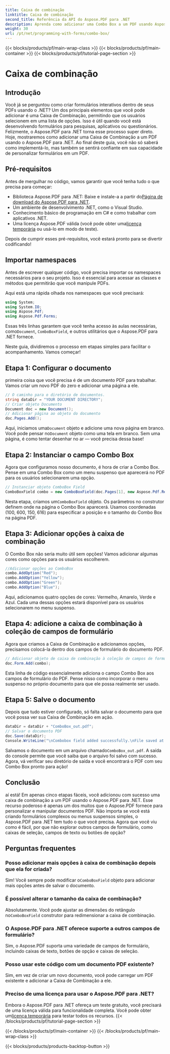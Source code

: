 ```yaml
---
title: Caixa de combinação
linktitle: Caixa de combinação
second_title: Referência da API do Aspose.PDF para .NET
description: Aprenda como adicionar uma Combo Box a um PDF usando Aspose.PDF para .NET. Siga nosso guia passo a passo para criar formulários PDF interativos facilmente.
weight: 30
url: /pt/net/programming-with-forms/combo-box/
---
```


{{< blocks/products/pf/main-wrap-class >}}
{{< blocks/products/pf/main-container >}}
{{< blocks/products/pf/tutorial-page-section >}}

# Caixa de combinação

## Introdução

Você já se perguntou como criar formulários interativos dentro de seus PDFs usando o .NET? Um dos principais elementos que você pode adicionar é uma Caixa de Combinação, permitindo que os usuários selecionem em uma lista de opções. Isso é útil quando você está desenvolvendo formulários para pesquisas, aplicativos ou questionários. Felizmente, o Aspose.PDF para .NET torna esse processo super direto. Hoje, mostraremos como adicionar uma Caixa de Combinação a um PDF usando o Aspose.PDF para .NET. Ao final deste guia, você não só saberá como implementá-lo, mas também se sentirá confiante em sua capacidade de personalizar formulários em um PDF.

## Pré-requisitos

Antes de mergulhar no código, vamos garantir que você tenha tudo o que precisa para começar:

- Biblioteca Aspose.PDF para .NET: Baixe e instale-a a partir do[Página de download do Aspose.PDF para .NET](https://releases.aspose.com/pdf/net/).
- Um ambiente de desenvolvimento .NET, como o Visual Studio.
- Conhecimento básico de programação em C# e como trabalhar com aplicativos .NET.
-  Uma licença Aspose.PDF válida (você pode obter uma[licença temporária](https://purchase.aspose.com/temporary-license/) ou usá-lo em modo de teste).

Depois de cumprir esses pré-requisitos, você estará pronto para se divertir codificando!

## Importar namespaces

Antes de escrever qualquer código, você precisa importar os namespaces necessários para o seu projeto. Isso é essencial para acessar as classes e métodos que permitirão que você manipule PDFs.

Aqui está uma rápida olhada nos namespaces que você precisará:

```csharp
using System;
using System.IO;
using Aspose.Pdf;
using Aspose.Pdf.Forms;
```

 Essas três linhas garantem que você tenha acesso às aulas necessárias, como`Document`, `ComboBoxField`, e outros utilitários que o Aspose.PDF para .NET fornece.

Neste guia, dividiremos o processo em etapas simples para facilitar o acompanhamento. Vamos começar!

## Etapa 1: Configurar o documento

primeira coisa que você precisa é de um documento PDF para trabalhar. Vamos criar um novo PDF do zero e adicionar uma página a ele.

```csharp
// O caminho para o diretório de documentos.
string dataDir = "YOUR DOCUMENT DIRECTORY";
// Criar objeto Documento
Document doc = new Document();
// Adicionar página ao objeto do documento
doc.Pages.Add();
```

 Aqui, iniciamos uma`Document` objeto e adicione uma nova página em branco. Você pode pensar no`Document` objeto como uma tela em branco. Sem uma página, é como tentar desenhar no ar — você precisa dessa base!

## Etapa 2: Instanciar o campo Combo Box

Agora que configuramos nosso documento, é hora de criar a Combo Box. Pense em uma Combo Box como um menu suspenso que aparecerá no PDF para os usuários selecionarem uma opção.

```csharp
// Instanciar objeto ComboBox Field
ComboBoxField combo = new ComboBoxField(doc.Pages[1], new Aspose.Pdf.Rectangle(100, 600, 150, 616));
```

 Nesta etapa, criamos um`ComboBoxField` objeto. Os parâmetros no construtor definem onde na página o Combo Box aparecerá. Usamos coordenadas (100, 600, 150, 616) para especificar a posição e o tamanho do Combo Box na página PDF.

## Etapa 3: Adicionar opções à caixa de combinação

O Combo Box não seria muito útil sem opções! Vamos adicionar algumas cores como opções para os usuários escolherem.

```csharp
//Adicionar opções ao ComboBox
combo.AddOption("Red");
combo.AddOption("Yellow");
combo.AddOption("Green");
combo.AddOption("Blue");
```

Aqui, adicionamos quatro opções de cores: Vermelho, Amarelo, Verde e Azul. Cada uma dessas opções estará disponível para os usuários selecionarem no menu suspenso.

## Etapa 4: adicione a caixa de combinação à coleção de campos de formulário

Agora que criamos a Caixa de Combinação e adicionamos opções, precisamos colocá-la dentro dos campos de formulário do documento PDF.

```csharp
// Adicionar objeto de caixa de combinação à coleção de campos de formulário do objeto de documento
doc.Form.Add(combo);
```

Esta linha de código essencialmente adiciona o campo Combo Box aos campos de formulário do PDF. Pense nisso como incorporar o menu suspenso no próprio documento para que ele possa realmente ser usado.

## Etapa 5: Salve o documento

Depois que tudo estiver configurado, só falta salvar o documento para que você possa ver sua Caixa de Combinação em ação.

```csharp
dataDir = dataDir + "ComboBox_out.pdf";
// Salvar o documento PDF
doc.Save(dataDir);
Console.WriteLine("\nCombobox field added successfully.\nFile saved at " + dataDir);
```

 Salvamos o documento em um arquivo chamado`ComboBox_out.pdf`. A saída do console permite que você saiba que o arquivo foi salvo com sucesso. Agora, vá verificar seu diretório de saída e você encontrará o PDF com seu Combo Box pronto para ação!

## Conclusão

aí está! Em apenas cinco etapas fáceis, você adicionou com sucesso uma caixa de combinação a um PDF usando o Aspose.PDF para .NET. Esse recurso poderoso é apenas um dos muitos que o Aspose.PDF fornece para personalizar e manipular documentos PDF. Não importa se você está criando formulários complexos ou menus suspensos simples, o Aspose.PDF para .NET tem tudo o que você precisa. Agora que você viu como é fácil, por que não explorar outros campos de formulário, como caixas de seleção, campos de texto ou botões de opção?

## Perguntas frequentes

### Posso adicionar mais opções à caixa de combinação depois que ela for criada?
 Sim! Você sempre pode modificar o`ComboBoxField` objeto para adicionar mais opções antes de salvar o documento.

### É possível alterar o tamanho da caixa de combinação?
 Absolutamente. Você pode ajustar as dimensões do retângulo no`ComboBoxField` construtor para redimensionar a caixa de combinação.

### O Aspose.PDF para .NET oferece suporte a outros campos de formulário?
Sim, o Aspose.PDF suporta uma variedade de campos de formulário, incluindo caixas de texto, botões de opção e caixas de seleção.

### Posso usar este código com um documento PDF existente?
Sim, em vez de criar um novo documento, você pode carregar um PDF existente e adicionar a Caixa de Combinação a ele.

### Preciso de uma licença para usar o Aspose.PDF para .NET?
 Embora o Aspose.PDF para .NET ofereça um teste gratuito, você precisará de uma licença válida para funcionalidade completa. Você pode obter um[licença temporária](https://purchase.aspose.com/temporary-license/) para testar todos os recursos.
{{< /blocks/products/pf/tutorial-page-section >}}

{{< /blocks/products/pf/main-container >}}
{{< /blocks/products/pf/main-wrap-class >}}

{{< blocks/products/products-backtop-button >}}

